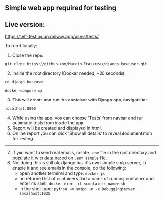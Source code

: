 ## Simple web app required for testing

## Live version:

https://self-testing.up.railway.app/users/tests/

To run it locally:

1) Clone the repo:

``git clone https://github.com/Marcin-Fraszczak/django_baseuser.git``

2) Inside the root directory (Docker needed, ~20 seconds):

``cd django_baseuser``

``docker-compose up``

3) This will create and run the container with Django app, navigate to:

``localhost:8000``

4) While using the app, you can choose 'Tests' from navbar and run automatic tests from inside the app.
5) Report will be created and displayed in html.
6) On the report you can click 'Show all details' to reveal documentation for testing.

------------------

7) If you want to send real emails, create ``.env`` file in the root directory and populate it with data based on ``.env_sample`` file.
8) Not doing this is still ok, django has it's own simple smtp server, to enable it and see emails in the console, do the following:
    * open another terminal and type: ``docker ps``
    * on returned list of containers find a name of running container and enter its shell: ``docker exec -it <container_name> sh``
    * in the shell type: ``python -m smtpd -n -c DebuggingServer localhost:1025``
